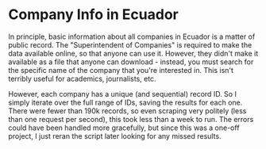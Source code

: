 # Company Info in Ecuador

In principle, basic information about all companies in Ecuador is a matter of public record.  The "Superintendent of Companies" is required to make the data available online, so that anyone can use it.  However, they didn't make it available as a file that anyone can download - instead, you must search for the specific name of the company that you're interested in.  This isn't terribly useful for academics, journalists, etc.

However, each company has a unique (and sequential) record ID.  So I simply iterate over the full range of IDs, saving the results for each one.  There were fewer than 190k records, so even scraping very politely (less than one request per second), this took less than a week to run.  The errors could have been handled more gracefully, but since this was a one-off project, I just reran the script later looking for any missed results.


